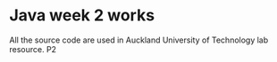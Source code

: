 # Java week 2 works

All the source code are used in Auckland University of Technology lab resource. P2
